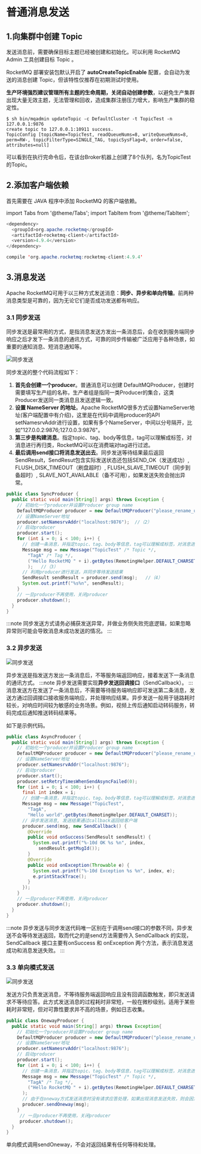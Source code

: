 # 普通消息发送

## 1.向集群中创建 Topic

发送消息前，需要确保目标主题已经被创建和初始化。可以利用 RocketMQ Admin 工具创建目标 Topic 。

RocketMQ 部署安装包默认开启了 **autoCreateTopicEnable** 配置，会自动为发送的消息创建 Topic，但该特性仅推荐在初期测试时使用。

**生产环境强烈建议管理所有主题的生命周期，关闭自动创建参数**，以避免生产集群出现大量无效主题，无法管理和回收，造成集群注册压力增大，影响生产集群的稳定性。

```shell
$ sh bin/mqadmin updateTopic -c DefaultCluster -t TopicTest -n 127.0.0.1:9876
create topic to 127.0.0.1:10911 success.
TopicConfig [topicName=TopicTest, readQueueNums=8, writeQueueNums=8, perm=RW-, topicFilterType=SINGLE_TAG, topicSysFlag=0, order=false, attributes=null]
```

可以看到在执行完命令后，在该台Broker机器上创建了8个队列，名为TopicTest的Topic。

## 2.添加客户端依赖

首先需要在 JAVA 程序中添加 RocketMQ 的客户端依赖。

import Tabs from '@theme/Tabs';
import TabItem from '@theme/TabItem';

<Tabs>
<TabItem value="Maven" label="Maven" default >

```java
<dependency>
  <groupId>org.apache.rocketmq</groupId>
  <artifactId>rocketmq-client</artifactId>
  <version>4.9.4</version>
</dependency>
```
</TabItem>
<TabItem value="Gradle" label="Gradle">

```java 
compile 'org.apache.rocketmq:rocketmq-client:4.9.4'
```

</TabItem>

</Tabs>


## 3.消息发送

Apache RocketMQ可用于以三种方式发送消息：**同步、异步和单向传输**。前两种消息类型是可靠的，因为无论它们是否成功发送都有响应。

### 3.1 同步发送

同步发送是最常用的方式，是指消息发送方发出一条消息后，会在收到服务端同步响应之后才发下一条消息的通讯方式，可靠的同步传输被广泛应用于各种场景，如重要的通知消息、短消息通知等。


![同步发送](../picture/同步发送.png)

同步发送的整个代码流程如下：
1. **首先会创建一个producer**。普通消息可以创建 DefaultMQProducer，创建时需要填写生产组的名称，生产者组是指同一类Producer的集合，这类Producer发送同一类消息且发送逻辑一致。
2. **设置 NameServer 的地址**。Apache RocketMQ很多方式设置NameServer地址(客户端配置中有介绍)，这里是在代码中调用producer的API setNamesrvAddr进行设置，如果有多个NameServer，中间以分号隔开，比如"127.0.0.2:9876;127.0.0.3:9876"。 
3. **第三步是构建消息**。指定topic、tag、body等信息，tag可以理解成标签，对消息进行再归类，RocketMQ可以在消费端对tag进行过滤。
4. **最后调用send接口将消息发送出去**。同步发送等待结果最后返回SendResult，SendResut包含实际发送状态还包括SEND_OK（发送成功）, FLUSH_DISK_TIMEOUT（刷盘超时）, FLUSH_SLAVE_TIMEOUT（同步到备超时）, SLAVE_NOT_AVAILABLE（备不可用），如果发送失败会抛出异常。
``` java
public class SyncProducer {
  public static void main(String[] args) throws Exception {
    // 初始化一个producer并设置Producer group name
    DefaultMQProducer producer = new DefaultMQProducer("please_rename_unique_group_name"); //（1）
    // 设置NameServer地址
    producer.setNamesrvAddr("localhost:9876");  //（2）
    // 启动producer
    producer.start();
    for (int i = 0; i < 100; i++) {
      // 创建一条消息，并指定topic、tag、body等信息，tag可以理解成标签，对消息进行再归类，RocketMQ可以在消费端对tag进行过滤
      Message msg = new Message("TopicTest" /* Topic */,
        "TagA" /* Tag */,
        ("Hello RocketMQ " + i).getBytes(RemotingHelper.DEFAULT_CHARSET) /* Message body */
        );   //（3）
      // 利用producer进行发送，并同步等待发送结果
      SendResult sendResult = producer.send(msg);   //（4）
      System.out.printf("%s%n", sendResult);
    }
    // 一旦producer不再使用，关闭producer
    producer.shutdown();
  }
}
```

:::note
同步发送方式请务必捕获发送异常，并做业务侧失败兜底逻辑，如果忽略异常则可能会导致消息未成功发送的情况。
:::


### 3.2 异步发送

![同步发送](../picture/异步发送.png)


异步发送是指发送方发出一条消息后，不等服务端返回响应，接着发送下一条消息的通讯方式。
:::note
异步发送需要实现**异步发送回调接口**（SendCallback）。
:::
消息发送方在发送了一条消息后，不需要等待服务端响应即可发送第二条消息，发送方通过回调接口接收服务端响应，并处理响应结果。异步发送一般用于链路耗时较长，对响应时间较为敏感的业务场景。例如，视频上传后通知启动转码服务，转码完成后通知推送转码结果等。

如下是示例代码。

``` java
public class AsyncProducer {
  public static void main(String[] args) throws Exception {
    // 初始化一个producer并设置Producer group name
    DefaultMQProducer producer = new DefaultMQProducer("please_rename_unique_group_name");
    // 设置NameServer地址
    producer.setNamesrvAddr("localhost:9876");
    // 启动producer
    producer.start();
    producer.setRetryTimesWhenSendAsyncFailed(0);
    for (int i = 0; i < 100; i++) {
      final int index = i;
      // 创建一条消息，并指定topic、tag、body等信息，tag可以理解成标签，对消息进行再归类，RocketMQ可以在消费端对tag进行过滤
      Message msg = new Message("TopicTest",
        "TagA",
        "Hello world".getBytes(RemotingHelper.DEFAULT_CHARSET));
      // 异步发送消息, 发送结果通过callback返回给客户端
      producer.send(msg, new SendCallback() {
        @Override
        public void onSuccess(SendResult sendResult) {
          System.out.printf("%-10d OK %s %n", index,
            sendResult.getMsgId());
        }
        @Override
        public void onException(Throwable e) {
          System.out.printf("%-10d Exception %s %n", index, e);
          e.printStackTrace();
        }
      });
    }
    // 一旦producer不再使用，关闭producer
    producer.shutdown();
  }
}
```

:::note
异步发送与同步发送代码唯一区别在于调用send接口的参数不同，异步发送不会等待发送返回，取而代之的是send方法需要传入 SendCallback 的实现，SendCallback 接口主要有onSuccess 和 onException 两个方法，表示消息发送成功和消息发送失败。
:::

### 3.3 单向模式发送

![同步发送](../picture/Oneway发送.png)


发送方只负责发送消息，不等待服务端返回响应且没有回调函数触发，即只发送请求不等待应答。此方式发送消息的过程耗时非常短，一般在微秒级别。适用于某些耗时非常短，但对可靠性要求并不高的场景，例如日志收集。

``` java
public class OnewayProducer {
  public static void main(String[] args) throws Exception{
    // 初始化一个producer并设置Producer group name
    DefaultMQProducer producer = new DefaultMQProducer("please_rename_unique_group_name");
    // 设置NameServer地址
    producer.setNamesrvAddr("localhost:9876");
    // 启动producer
    producer.start();
    for (int i = 0; i < 100; i++) {
      // 创建一条消息，并指定topic、tag、body等信息，tag可以理解成标签，对消息进行再归类，RocketMQ可以在消费端对tag进行过滤
      Message msg = new Message("TopicTest" /* Topic */,
        "TagA" /* Tag */,
        ("Hello RocketMQ " + i).getBytes(RemotingHelper.DEFAULT_CHARSET) /* Message body */
      );
      // 由于在oneway方式发送消息时没有请求应答处理，如果出现消息发送失败，则会因为没有重试而导致数据丢失。若数据不可丢，建议选用可靠同步或可靠异步发送方式。
      producer.sendOneway(msg);
    }
     // 一旦producer不再使用，关闭producer
     producer.shutdown();
  }
}
```

单向模式调用sendOneway，不会对返回结果有任何等待和处理。
